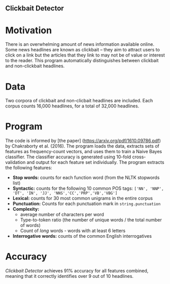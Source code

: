 ## Clickbait Detector

# Motivation
There is an overwhelming amount of news information available online.  Some news headlines are known as clickbait – they aim to attract users to click on a link but the articles that they link to may not be of value or interest to the reader.  This program automatically distinguishes between clickbait and non-clickbait headlines.

# Data
Two corpora of clickbait and non-clicbait headlines are included.  Each corpus counts 16,000 headlines, for a total of 32,000 headlines.

# Program
The code is informed by [the paper] (https://arxiv.org/pdf/1610.09786.pdf) by Chakraborty et al. (2016).  The program loads the data, extracts sets of features as frequency-count vectors, and uses them to train a Naive Bayes classifier.  The classifier accuracy is generated using 10-fold cross-validation and output for each feature set individually.  The program extracts the following features:
- **Stop words:** counts for each function word (from the NLTK stopwords list)
- **Syntactic:**  counts for the following 10 common POS tags: `['NN', 'NNP', 'DT', 'IN', 'JJ', 'NNS','CC','PRP','VB','VBG']`
- **Lexical:** counts for 30 most common unigrams in the entire corpus
- **Punctuation:**  Counts for each punctuation mark in `string.punctuation`
- **Complexity:** 
    - average number of characters per word
    - Type-to-token ratio (the number of unique words / the total number of words)
    - Count of *long* words - words with at least 6 letters
- **Interrogative words:** counts of the common English interrogatives

# Accuracy
*Clickbait Detector* achieves 91% accuracy for all features combined, meaning that it correctly identifies over 9 out of 10 headlines.
